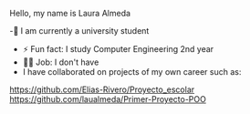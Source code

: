 Hello, my name is Laura Almeda 

-🌱 I am currently a university student
- ⚡ Fun fact: I study Computer Engineering 2nd year 
- 👨‍💻 Job: I don't have 
- I have collaborated on projects of my own career such as:

https://github.com/Elias-Rivero/Proyecto_escolar
https://github.com/laualmeda/Primer-Proyecto-POO

